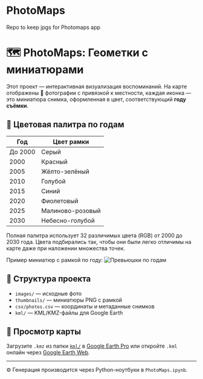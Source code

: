 # PhotoMaps
Repo to keep jpgs for Photomaps app

# 🗺️ PhotoMaps: Геометки с миниатюрами

Этот проект — интерактивная визуализация воспоминаний. На карте отображены 📸 фотографии с привязкой к местности, каждая иконка — это миниатюра снимка, оформленная в цвет, соответствующий **году съёмки**.

## 🎨 Цветовая палитра по годам

| Год        | Цвет рамки         |
|------------|--------------------|
| До 2000    | Серый              |
| 2000       | Красный            |
| 2005       | Жёлто-зелёный      |
| 2010       | Голубой            |
| 2015       | Синий              |
| 2020       | Фиолетовый         |
| 2025       | Малиново-розовый   |
| 2030       | Небесно-голубой    |

Полная палитра использует 32 различимых цвета (RGB) от 2000 до 2030 года. Цвета подбирались так, чтобы они были легко отличимы на карте даже при наложении множества точек.

Пример миниатюр с рамкой по году:
![Превьюшки по годам](https://mloktionov.github.io/PhotoMaps/examples/previews_palette_example.png)

## 📁 Структура проекта

- `images/` — исходные фото
- `thumbnails/` — миниатюры PNG с рамкой
- `csv/photos.csv` — координаты и метаданные снимков
- `kml/` — KML/KMZ-файлы для Google Earth

## 📍 Просмотр карты

Загрузите `.kmz` из папки [`kml/`](kml) в [Google Earth Pro](https://www.google.com/earth/versions/#earth-pro) или откройте `.kml` онлайн через [Google Earth Web](https://earth.google.com/web/).

---

⚙️ Генерация производится через Python-ноутбуки в `PhotoMaps.ipynb`.
